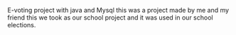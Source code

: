 E-voting  project with java and Mysql
this was a project made by me and my friend this we took as our school project and it was used in our school elections.
